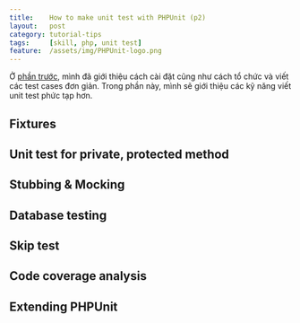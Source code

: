 ```yaml
---
title:    How to make unit test with PHPUnit (p2)
layout:   post
category: tutorial-tips
tags:     [skill, php, unit test]
feature:  /assets/img/PHPUnit-logo.png
---
```


Ở [phần trước][prev-post], mình đã giới thiệu cách cài đặt cũng như cách tổ chức và
viết các test cases đơn giản. Trong phần này, mình sẽ giới thiệu các kỹ năng
viết unit test phức tạp hơn.

<!--more-->

## Fixtures

## Unit test for private, protected method

## Stubbing & Mocking

## Database testing

## Skip test

## Code coverage analysis

## Extending PHPUnit



[prev-post]:         /2016-03-24/how-to-make-unit-test-with-phpunit-p1.html
